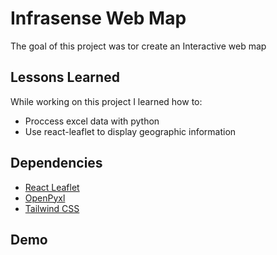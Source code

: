 # Infrasense Web Map

The goal of this project was tor create an Interactive web map 

## Lessons Learned

While working on this project I learned how to:

* Proccess excel data with python
* Use react-leaflet to display geographic information

## Dependencies

* [React Leaflet](https://react-leaflet.js.org/) 
* [OpenPyxl](https://pypi.org/project/openpyxl/)
* [Tailwind CSS](https://tailwindcss.com/)

## Demo

